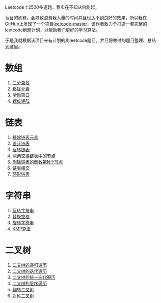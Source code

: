 Leetcode上2500多道题，我实在不知从何刷起。

盲目的刷题，会导致浪费我大量的时间并且也达不到良好的效果，所以我在GitHub上发现了一个项目[leetcode-master](https://github.com/youngyangyang04/leetcode-master)，该作者致力于打造一套完整的leetcode刷题计划，以帮助我们更好的学习算法。

于是我就根据该项目来有计划的刷leetcode题目，并且将做过的题目整理、总结到这里。



# 数组

1. [二分查找](https://github.com/nanshao13/leetcode/blob/main/problems/%E4%BA%8C%E5%88%86%E6%9F%A5%E6%89%BE.md)
2. [移除元素](https://github.com/nanshao13/leetcode/blob/main/problems/%E7%A7%BB%E9%99%A4%E5%85%83%E7%B4%A0.md)
3. [滑动窗口](https://github.com/nanshao13/leetcode/blob/main/problems/%E6%BB%91%E5%8A%A8%E7%AA%97%E5%8F%A3.md)
4. [螺旋矩阵](https://github.com/nanshao13/leetcode/blob/main/problems/%E8%9E%BA%E6%97%8B%E7%9F%A9%E9%98%B5.md)

# 链表

1. [移除链表元素](https://github.com/nanshao13/leetcode/blob/main/problems/%E7%A7%BB%E9%99%A4%E9%93%BE%E8%A1%A8%E5%85%83%E7%B4%A0.md)
2. [设计链表](https://github.com/nanshao13/leetcode/blob/main/problems/%E8%AE%BE%E8%AE%A1%E9%93%BE%E8%A1%A8.md)
3. [反转链表](https://github.com/nanshao13/leetcode/blob/main/problems/%E5%8F%8D%E8%BD%AC%E9%93%BE%E8%A1%A8.md)
4. [两两交换链表中的节点](https://github.com/nanshao13/leetcode/blob/main/problems/%E4%B8%A4%E4%B8%A4%E4%BA%A4%E6%8D%A2%E9%93%BE%E8%A1%A8%E4%B8%AD%E7%9A%84%E8%8A%82%E7%82%B9.md)
5. [删除链表的倒数第N个节点](https://github.com/nanshao13/leetcode/blob/main/problems/%E5%88%A0%E9%99%A4%E9%93%BE%E8%A1%A8%E7%9A%84%E5%80%92%E6%95%B0%E7%AC%ACN%E4%B8%AA%E8%8A%82%E7%82%B9.md)
6. [链表相交](https://github.com/nanshao13/leetcode/blob/main/problems/%E9%93%BE%E8%A1%A8%E7%9B%B8%E4%BA%A4.md)
7. [环形链表](https://github.com/nanshao13/leetcode/blob/main/problems/%E7%8E%AF%E5%BD%A2%E9%93%BE%E8%A1%A8.md)

# 字符串

1. [反转字符串](https://github.com/nanshao13/leetcode/blob/main/problems/%E5%8F%8D%E8%BD%AC%E5%AD%97%E7%AC%A6%E4%B8%B2.md)
2. [替换空格](https://github.com/nanshao13/leetcode/blob/main/problems/%E6%9B%BF%E6%8D%A2%E7%A9%BA%E6%A0%BC.md)
3. [旋转字符串](https://github.com/nanshao13/leetcode/blob/main/problems/%E6%97%8B%E8%BD%AC%E5%AD%97%E7%AC%A6%E4%B8%B2.md)
4. [KMP算法](https://github.com/nanshao13/leetcode/blob/main/problems/KMP%E7%AE%97%E6%B3%95.md)

# 二叉树

1. [二叉树的递归遍历](https://github.com/nanshao13/leetcode/blob/main/problems/%E4%BA%8C%E5%8F%89%E6%A0%91%E7%9A%84%E9%80%92%E5%BD%92%E9%81%8D%E5%8E%86.md)
2. [二叉树的迭代遍历](https://github.com/nanshao13/leetcode/blob/main/problems/%E4%BA%8C%E5%8F%89%E6%A0%91%E7%9A%84%E8%BF%AD%E4%BB%A3%E9%81%8D%E5%8E%86.md)
3. [二叉树的统一迭代遍历](https://github.com/nanshao13/leetcode/blob/main/problems/%E4%BA%8C%E5%8F%89%E6%A0%91%E7%9A%84%E7%BB%9F%E4%B8%80%E8%BF%AD%E4%BB%A3%E6%96%B9%E5%BC%8F.md)
4. [二叉树的层序遍历](https://github.com/nanshao13/leetcode/blob/main/problems/%E4%BA%8C%E5%8F%89%E6%A0%91%E7%9A%84%E5%B1%82%E5%BA%8F%E9%81%8D%E5%8E%86.md)
5. [翻转二叉树](https://github.com/nanshao13/leetcode/blob/main/problems/%E7%BF%BB%E8%BD%AC%E4%BA%8C%E5%8F%89%E6%A0%91.md)
6. [对称二叉树](https://github.com/nanshao13/leetcode/blob/main/problems/%E5%AF%B9%E7%A7%B0%E4%BA%8C%E5%8F%89%E6%A0%91.md)

